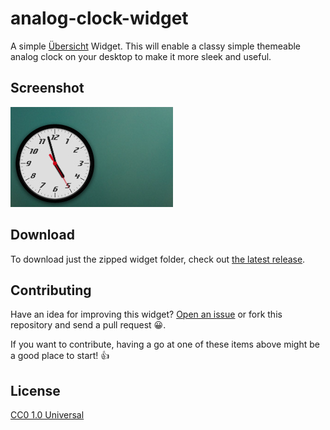 analog-clock-widget
===================

A simple [Übersicht](http://tracesof.net/uebersicht/) Widget. This will enable a classy simple themeable analog clock on your desktop to make it more sleek and useful.

## Screenshot

![Analog clock widget for übersicht](./screenshot.png)

## Download

To download just the zipped widget folder, check out [the latest release](https://github.com/ashikahmad/analog-clock-widget/releases/latest).

## Contributing

Have an idea for improving this widget? [Open an issue](https://github.com/ashikahmad/analog-clock-widget/issues/new) or fork this repository and send a pull request :grinning:.

If you want to contribute, having a go at one of these items above might be a good place to start! :+1:

## License

[CC0 1.0 Universal](./LICENSE)
